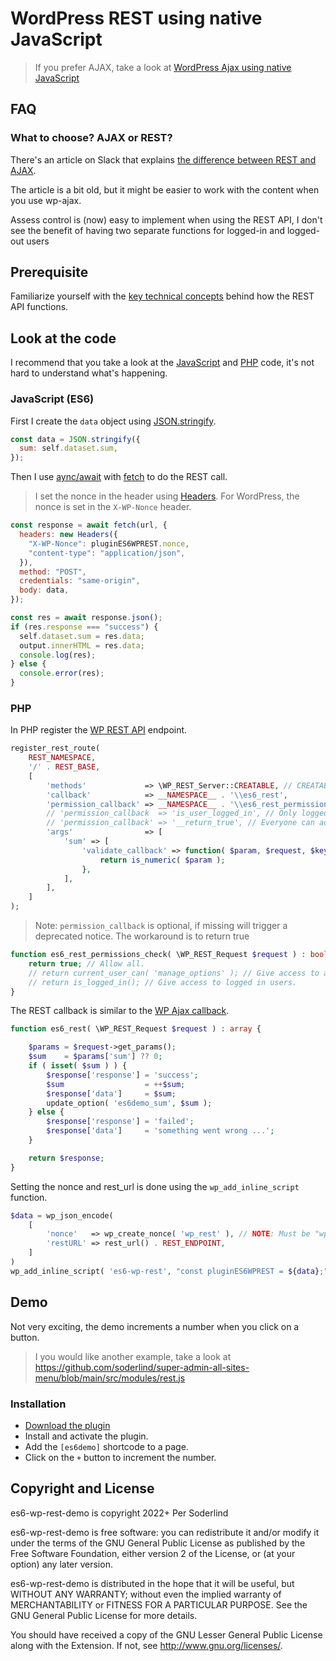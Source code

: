 # WordPress REST using native JavaScript

> If you prefer AJAX, take a look at [WordPress Ajax using native JavaScript](https://github.com/soderlind/es6-wp-ajax-demo)

## FAQ

### What to choose? AJAX or REST?

There's an article on Slack that explains [the difference between REST and AJAX](https://wordpress.stackexchange.com/a/273781/14546).

The article is a bit old, but it might be easier to work with the content when you use wp-ajax.

Assess control is (now) easy to implement when using the REST API, I don't see the benefit of having two separate functions for logged-in and logged-out users

## Prerequisite

Familiarize yourself with the [key technical concepts](https://developer.wordpress.org/rest-api/key-concepts/) behind how the REST API functions.

## Look at the code

I recommend that you take a look at the [JavaScript](https://github.com/soderlind/es6-wp-rest-demo/blob/master/es6-wp-rest-demo.js) and [PHP](https://github.com/soderlind/es6-wp-rest-demo/blob/master/es6-wp-rest-demo.php) code, it's not hard to understand what's happening.

### JavaScript (ES6)

First I create the `data` object using [JSON.stringify](https://developer.mozilla.org/en-US/docs/Web/JavaScript/Reference/Global_Objects/JSON/stringify).

```javascript
const data = JSON.stringify({
  sum: self.dataset.sum,
});
```

Then I use [aync/await](https://javascript.info/async-await) with [fetch](https://javascript.info/fetch) to do the REST call.

> I set the nonce in the header using [Headers](https://developer.mozilla.org/en-US/docs/Web/API/Headers). For WordPress, the nonce is set in the `X-WP-Nonce` header.

```javascript
const response = await fetch(url, {
  headers: new Headers({
    "X-WP-Nonce": pluginES6WPREST.nonce,
    "content-type": "application/json",
  }),
  method: "POST",
  credentials: "same-origin",
  body: data,
});

const res = await response.json();
if (res.response === "success") {
  self.dataset.sum = res.data;
  output.innerHTML = res.data;
  console.log(res);
} else {
  console.error(res);
}
```

### PHP

In PHP register the [WP REST API](https://developer.wordpress.org/rest-api/extending-the-rest-api/) endpoint.

```php
register_rest_route(
	REST_NAMESPACE,
	'/' . REST_BASE,
	[
		'methods'             => \WP_REST_Server::CREATABLE, // CREATABLE = POST. READABLE = GET.
		'callback'            => __NAMESPACE__ . '\\es6_rest',
		'permission_callback' => __NAMESPACE__ . '\\es6_rest_permissions_check',
		// 'permission_callback  => 'is_user_logged_in', // Only logged in users can access this endpoint.
		// 'permission_callback' => '__return_true', // Everyone can access this endpoint.
		'args'                => [
			'sum' => [
				'validate_callback' => function( $param, $request, $key ) {
					return is_numeric( $param );
				},
			],
		],
	]
);
```

> Note: `permission_callback` is optional, if missing will trigger a deprecated notice. The workaround is to return true

```php
function es6_rest_permissions_check( \WP_REST_Request $request ) : bool {
	return true; // Allow all.
	// return current_user_can( 'manage_options' ); // Give access to administrators.
	// return is_logged_in(); // Give access to logged in users.
}
```

The REST callback is similar to the [WP Ajax callback](https://github.com/soderlind/es6-wp-ajax-demo/blob/master/es6-wp-ajax-demo.php#L40-L59).

```php
function es6_rest( \WP_REST_Request $request ) : array {

	$params = $request->get_params();
	$sum    = $params['sum'] ?? 0;
	if ( isset( $sum ) ) {
		$response['response'] = 'success';
		$sum                  = ++$sum;
		$response['data']     = $sum;
		update_option( 'es6demo_sum', $sum );
	} else {
		$response['response'] = 'failed';
		$response['data']     = 'something went wrong ...';
	}

	return $response;
}
```

Setting the nonce and rest_url is done using the `wp_add_inline_script` function.

```php
$data = wp_json_encode(
	[
		'nonce'   => wp_create_nonce( 'wp_rest' ), // NOTE: Must be "wp_rest" for the REST API.
		'restURL' => rest_url() . REST_ENDPOINT,
	]
)
wp_add_inline_script( 'es6-wp-rest', "const pluginES6WPREST = ${data};" );
```

## Demo

Not very exciting, the demo increments a number when you click on a button.

>I you would like another example, take a look at https://github.com/soderlind/super-admin-all-sites-menu/blob/main/src/modules/rest.js

### Installation

- [Download the plugin](https://github.com/soderlind/es6-wp-rest-demo/archive/refs/heads/main.zip)
- Install and activate the plugin.
- Add the `[es6demo]` shortcode to a page.
- Click on the `+` button to increment the number.

## Copyright and License

es6-wp-rest-demo is copyright 2022+ Per Soderlind

es6-wp-rest-demo is free software: you can redistribute it and/or modify it under the terms of the GNU General Public License as published by the Free Software Foundation, either version 2 of the License, or (at your option) any later version.

es6-wp-rest-demo is distributed in the hope that it will be useful, but WITHOUT ANY WARRANTY; without even the implied warranty of MERCHANTABILITY or FITNESS FOR A PARTICULAR PURPOSE. See the GNU General Public License for more details.

You should have received a copy of the GNU Lesser General Public License along with the Extension. If not, see http://www.gnu.org/licenses/.
